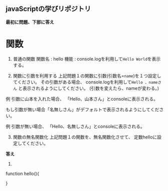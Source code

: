 ## javaScriptの学びリポジトリ


**最初に問題、下部に答え**
# 関数

1. 普通の関数
関数名 : hello 
機能 : console.logを利用して`Hello World`を表示する。

2. 関数に引数を利用する
上記問題１の関数に引数(引数名=`name`)を１つ設定してください。
その引数がある場合、
console.logを利用して`Hello 、nameさん`
と表示されるようにしてください。
(引数を変えたら、nameが変わる。)

例
引数に山本を入れた場合、
「Hello、山本さん」とconsoleに表示される。

もし引数が無い場合「名無しさん」がデフォルトで表示されるようにしてください。

例
引数が無い場合、
「Hello、名無しさん」とconsoleに表示される。


3. 関数の無名関数化
上記問題１の関数を、無名関数化させて、
定数helloに設定してください。




**答え**

1. 

function hello(){

}

